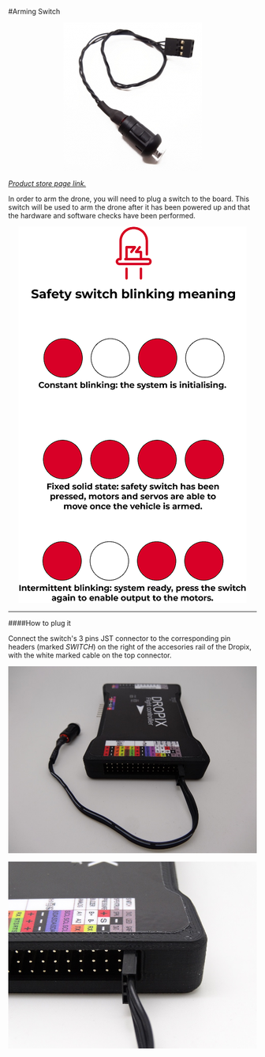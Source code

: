 #Arming Switch

<p align="center">
  <img src="./images/switch.png?raw=true" alt="Switch"/>
</p>

_[Product store page link.](https://drotek.com/shop/en/home/490-led-pushbutton-switch.html)_

In order to arm the drone, you will need to plug a switch to the board. This switch will be used to arm the drone after it has been powered up and that the hardware and software checks have been performed.

<p align="center">
  <img src="./images/blink switch.png?raw=true" alt="Switch blinking meaning"/>
</p>

-----

####How to plug it

Connect the switch's 3 pins JST connector to the corresponding pin headers (marked _SWITCH_) on the right of the accesories rail of the Dropix, with the white marked cable on the top connector.

<p align="center">
  <img src="./images/switch2.JPG?raw=true" alt="Switch"/>
</p>

<p align="center">
  <img src="./images/switch1.JPG?raw=true" alt="Switch"/>
</p>
